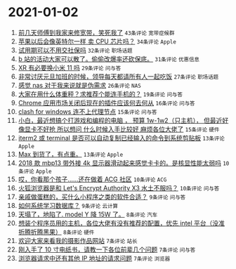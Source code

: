 # 2021-01-02

1. [前几天师傅到我家来修宽带，笑死我了](https://www.v2ex.com/t/741000) `43条评论` `宽带症候群`
1. [苹果以后会像英特尔一样 卖 CPU 芯片吗？](https://www.v2ex.com/t/741002) `34条评论` `Apple`
1. [试用期可以不用交社保吗](https://www.v2ex.com/t/740990) `32条评论` `职场话题`
1. [b 站的活动大家可以散了。偷偷改爆率还砍保底。](https://www.v2ex.com/t/741023) `31条评论` `优惠信息`
1. [XR 有必要换小米 11 吗](https://www.v2ex.com/t/741008) `29条评论` `问与答`
1. [非常讨厌元旦加班的时候，领导每天都请所有人一起吃饭](https://www.v2ex.com/t/741033) `27条评论` `职场话题`
1. [感觉 nas 对于我来说就是伪需求](https://www.v2ex.com/t/741009) `26条评论` `NAS`
1. [大家在用什么体重秤？求推荐个能连手机的？](https://www.v2ex.com/t/740993) `19条评论` `问与答`
1. [Chrome 应用市场关闭后现在的插件应该何去何从](https://www.v2ex.com/t/741025) `16条评论` `问与答`
1. [clash for windows 连不上代理节点](https://www.v2ex.com/t/741021) `15条评论` `问与答`
1. [小白，最近想搞个打游戏和编程的电脑 ， 预算 1w-1w2（只主机）， 但最近好像显卡不好抢 所以想问 什么时候入手比较好 麻烦各位大佬了](https://www.v2ex.com/t/740991) `15条评论` `硬件`
1. [iterm2 或 terminal 是否可以自动复制已经输入的命令到系统剪贴板](https://www.v2ex.com/t/741015) `13条评论` `Apple`
1. [Max 到货了，有点重。](https://www.v2ex.com/t/740998) `13条评论` `Apple`
1. [2018 款 mbp13 带外接 4k 显示器滑动起来感觉卡卡的。是核显性能太弱吗](https://www.v2ex.com/t/741028) `10条评论` `Apple`
1. [哎，你看那个孩子……还在做着 ACG 社区](https://www.v2ex.com/t/741003) `10条评论` `ACG`
1. [火狐浏览器是和 Let's Encrypt Authority X3 水土不服吗？](https://www.v2ex.com/t/740999) `10条评论` `问与答`
1. [亲戚做蛋糕的，买什么小程序之类的软件合适？](https://www.v2ex.com/t/741052) `9条评论` `问与答`
1. [如何系统学习数据库？](https://www.v2ex.com/t/741026) `9条评论` `云计算`
1. [天塌了，地陷了. model Y 降 15W 了。](https://www.v2ex.com/t/741032) `8条评论` `汽车`
1. [想装个程序员用的主机，各位大佬有没有推荐的配置，优先 intel 平台（没准折腾折腾黑果）](https://www.v2ex.com/t/740994) `8条评论` `硬件`
1. [欢迎大家来看我的摄影作品网站](https://www.v2ex.com/t/741049) `7条评论` `站长`
1. [刚入手了 10 寸电纸书，请教一下各位前辈几个问题](https://www.v2ex.com/t/741019) `7条评论` `问与答`
1. [浏览器请求中还有其他 IP 地址的请求问题](https://www.v2ex.com/t/741018) `7条评论` `浏览器`
